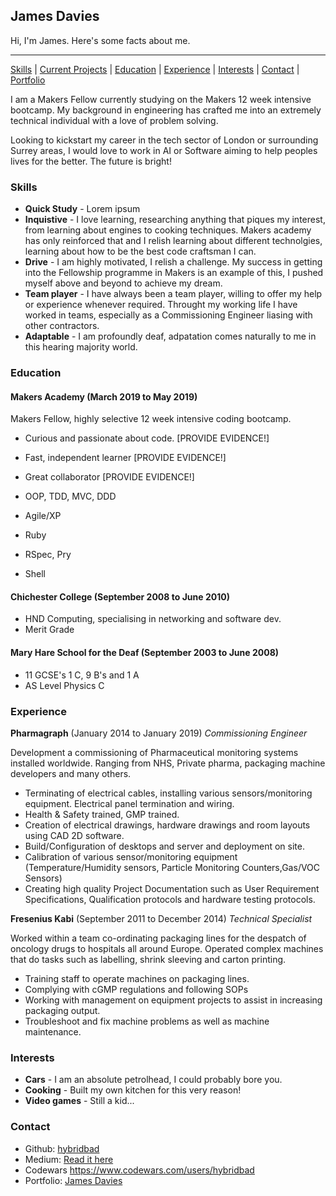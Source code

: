 ## James Davies

Hi, I'm James. Here's some facts about me.

***
[Skills](#skills) | [Current Projects](#projects) | [Education](#education) | [Experience](#experience) | [Interests](#interests) | [Contact](#contact) |
[Portfolio](https://hybridbad.github.io)

I am a Makers Fellow currently studying on the Makers 12 week intensive bootcamp. My background in engineering has crafted me into an extremely technical individual with a love of problem solving.

Looking to kickstart my career in the tech sector of London or surrounding Surrey areas, I would love to work in AI or Software aiming to help peoples lives for the better. The future is bright!

### <a name="skills">Skills</a>

- **Quick Study** - Lorem ipsum
- **Inquistive** - I love learning, researching anything that piques my interest, from learning about engines to cooking techniques. Makers academy has only reinforced that and I relish learning about different technolgies, learning about how to be the best code craftsman I can.
- **Drive** - I am highly motivated, I relish a challenge. My success in getting into the Fellowship programme in Makers is an example of this, I pushed myself above and beyond to achieve my dream. 
- **Team player** - I have always been a team player, willing to offer my help or experience whenever required. Throught my working life I have worked in teams, especially as a Commissioning Engineer liasing with other contractors.
- **Adaptable** - I am profoundly deaf, adpatation comes naturally to me in this hearing majority world. 

### <a name="education">Education</a>

#### Makers Academy (March 2019 to May 2019)

Makers Fellow, highly selective 12 week intensive coding bootcamp.

- Curious and passionate about code. [PROVIDE EVIDENCE!]
- Fast, independent learner [PROVIDE EVIDENCE!]
- Great collaborator [PROVIDE EVIDENCE!]

- OOP, TDD, MVC, DDD
- Agile/XP
- Ruby
- RSpec, Pry
- Shell

#### Chichester College (September 2008 to June 2010)

- HND Computing, specialising in networking and software dev.
- Merit Grade

#### Mary Hare School for the Deaf (September 2003 to June 2008)

- 11 GCSE's 1 C, 9 B's and 1 A
- AS Level Physics C

### <a name="experience">Experience</a>

**Pharmagraph** (January 2014 to January 2019)
*Commissioning Engineer*

Development a commissioning of Pharmaceutical monitoring systems installed worldwide. Ranging from NHS, Private pharma, packaging machine developers and many others.
- Terminating of electrical cables, installing various sensors/monitoring equipment. Electrical panel termination and wiring.
- Health & Safety trained, GMP trained.
- Creation of electrical drawings, hardware drawings and room layouts using CAD 2D software.
- Build/Configuration of desktops and server and deployment on site.
- Calibration of various sensor/monitoring equipment (Temperature/Humidity sensors, Particle Monitoring Counters,Gas/VOC Sensors)
- Creating high quality Project Documentation such as User Requirement Specifications, Qualification protocols and hardware testing protocols.

**Fresenius Kabi** (September 2011 to December 2014)
*Technical Specialist*

Worked within a team co-ordinating packaging lines for the despatch of oncology drugs to hospitals all around Europe. Operated complex machines that do tasks such as labelling, shrink sleeving and carton printing. 
- Training staff to operate machines on packaging lines.
- Complying with cGMP regulations and following SOPs
- Working with management on equipment projects to assist in increasing packaging output.
- Troubleshoot and fix machine problems as well as machine maintenance.

### <a name="interests">Interests</a>

- **Cars** - I am an absolute petrolhead, I could probably bore you.
- **Cooking** - Built my own kitchen for this very reason!
- **Video games** - Still a kid...

### <a name="contact">Contact</a>
- Github: [hybridbad](http://github.com/hybridbad)
- Medium: [Read it here](https://medium.com/@hybridbad90)
- Codewars https://www.codewars.com/users/hybridbad
- Portfolio: [James Davies](https://hybridbad.github.io)